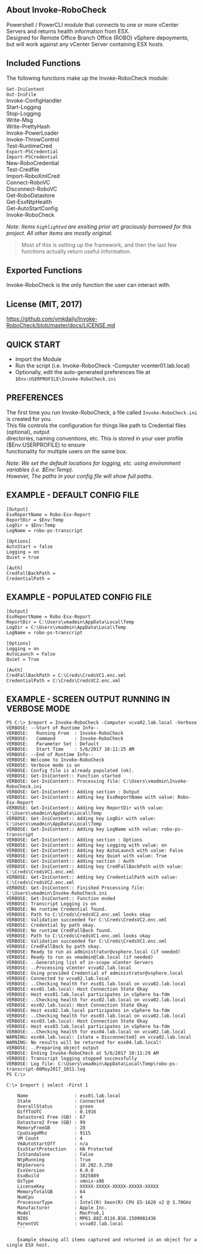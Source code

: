 ## About Invoke-RoboCheck
Powershell / PowerCLI module that connects to one or more vCenter Servers and returns health information from ESX.<br>
Designed for Remote Office Branch Office (ROBO) vSphere depoyments, but will work against any
vCenter Server containing ESX hosts.

## Included Functions
The following functions make up the Invoke-RoboCheck module:<br>

`Get-IniContent`<br>
`Out-IniFile`<br>
Invoke-ConfigHandler<br>
Start-Logging<br>
Stop-Logging<br>
Write-Msg<br>
Write-PrettyHash<br>
Invoke-PowerLoader<br>
Invoke-ThrowControl<br>
Test-RuntimeCred<br>
`Export-PSCredential`<br>
`Import-PSCredential`<br>
New-RoboCredential<br>
Test-Credfile<br>
Import-RoboXmlCred<br>
Connect-RoboVC<br>
Disconnect-RoboVC<br>
Get-RoboDatastore<br>
Get-EsxNtpHealth<br>
Get-AutoStartConfig<br>
Invoke-RoboCheck<br>

*Note:  Items `highlighted` are exsiting prior art graciously borrowed for this project.  All other items are mostly original.*

> Most of this is setting up the framework, and then the last few functions actually return useful information.

## Exported Functions
Invoke-RoboCheck is the only function the user can interact with.

## License (MIT, 2017)
https://github.com/vmkdaily/Invoke-RoboCheck/blob/master/docs/LICENSE.md

## QUICK START
- Import the Module
- Run the script (i.e. Invoke-RoboCheck -Computer vcenter01.lab.local)
- Optionally, edit the auto-generated preferences file at `$Env:USERPROFILE\Invoke-RoboCheck.ini`

## PREFERENCES
The first time you run Invoke-RoboCheck, a file called `Invoke-RoboCheck.ini` is created for you.<br>
This file controls the configuration for things like path to Credential files (optional), output<br>
directories, naming conventions, etc.  This is stored in your user profile ($Env:USERPROFILE) to ensure<br>
functionality for multiple users on the same box.<br>

*Note:  We set the default locations for logging, etc. using environment variables (i.e. $Env:Temp).*<br>
*However, The paths in your config file will show full paths.*<br>

## EXAMPLE - DEFAULT CONFIG FILE

    [Output]
    EsxReportName = Robo-Esx-Report
    ReportDir = $Env:Temp
    LogDir = $Env:Temp
    LogName = robo-ps-transcript

    [Options]
    AutoStart = false
    Logging = on
    Quiet = true

    [Auth]
    CredFallBackPath = 
    CredentialPath = 

## EXAMPLE - POPULATED CONFIG FILE

    [Output]
    EsxReportName = Robo-Esx-Report
    ReportDir = C:\Users\vmadmin\AppData\Local\Temp
    LogDir = C:\Users\vmadmin\AppData\Local\Temp
    LogName = robo-ps-transcript

    [Options]
    Logging = on
    AutoLaunch = False
    Quiet = True

    [Auth]
    CredFallBackPath = C:\Creds\CredsVC1.enc.xml
    CredentialPath = C:\Creds\CredsVC2.enc.xml

## EXAMPLE - SCREEN OUTPUT RUNNING IN VERBOSE MODE<br>

    PS C:\> $report = Invoke-RoboCheck -Computer vcva02.lab.local -Verbose
    VERBOSE: --Start of Runtime Info--
    VERBOSE:   Running From  : Invoke-RoboCheck
    VERBOSE:   Command       : Invoke-RoboCheck
    VERBOSE:   Parameter Set : Default
    VERBOSE:   Start Time    : 5/6/2017 10:11:25 AM
    VERBOSE: --End of Runtime Info--
    VERBOSE: Welcome to Invoke-RoboCheck
    VERBOSE: Verbose mode is on
    VERBOSE: Config file is already populated (ok).
    VERBOSE: Get-IniContent:: Function started
    VERBOSE: Get-IniContent:: Processing file: C:\Users\vmadmin\Invoke-RoboCheck.ini
    VERBOSE: Get-IniContent:: Adding section : Output
    VERBOSE: Get-IniContent:: Adding key EsxReportName with value: Robo-Esx-Report
    VERBOSE: Get-IniContent:: Adding key ReportDir with value: C:\Users\vmadmin\AppData\Local\Temp
    VERBOSE: Get-IniContent:: Adding key LogDir with value: C:\Users\vmadmin\AppData\Local\Temp
    VERBOSE: Get-IniContent:: Adding key LogName with value: robo-ps-transcript
    VERBOSE: Get-IniContent:: Adding section : Options
    VERBOSE: Get-IniContent:: Adding key Logging with value: on
    VERBOSE: Get-IniContent:: Adding key AutoLaunch with value: False
    VERBOSE: Get-IniContent:: Adding key Quiet with value: True
    VERBOSE: Get-IniContent:: Adding section : Auth
    VERBOSE: Get-IniContent:: Adding key CredFallBackPath with value: C:\Creds\CredsVC1.enc.xml
    VERBOSE: Get-IniContent:: Adding key CredentialPath with value: C:\Creds\CredsVC2.enc.xml
    VERBOSE: Get-IniContent:: Finished Processing file: C:\Users\vmadmin\Invoke-RoboCheck.ini
    VERBOSE: Get-IniContent:: Function ended
    VERBOSE: Transcript Logging is on
    VERBOSE: No runtime Credential found.
    VERBOSE: Path to C:\Creds\CredsVC2.enc.xml looks okay
    VERBOSE: Validation succeeded for C:\Creds\CredsVC2.enc.xml
    VERBOSE: Credential by path okay.
    VERBOSE: No runtime CredFallBack found.
    VERBOSE: Path to C:\Creds\CredsVC1.enc.xml looks okay
    VERBOSE: Validation succeeded for C:\Creds\CredsVC1.enc.xml
    VERBOSE: CredFallBack by path okay.
    VERBOSE: Ready to run as administrator@vsphere.local (if needed)
    VERBOSE: Ready to run as vmadmin@lab.local (if needed)
    VERBOSE: ..Generating list of in-scope vCenter Servers
    VERBOSE: ..Processing vCenter vcva02.lab.local
    VERBOSE: Using provided Credential of administrator@vsphere.local
    VERBOSE: Connected to vcva02.lab.local
    VERBOSE: ..Checking health for esx01.lab.local on vcva02.lab.local
    VERBOSE: esx01.lab.local: Host Connection State Okay
    VERBOSE: Host esx01.lab.local participates in vSphere ha-fdm
    VERBOSE: ..Checking health for esx02.lab.local on vcva02.lab.local
    VERBOSE: esx02.lab.local: Host Connection State Okay
    VERBOSE: Host esx02.lab.local participates in vSphere ha-fdm
    VERBOSE: ..Checking health for esx03.lab.local on vcva02.lab.local
    VERBOSE: esx03.lab.local: Host Connection State Okay
    VERBOSE: Host esx03.lab.local participates in vSphere ha-fdm
    VERBOSE: ..Checking health for esx04.lab.local on vcva02.lab.local
    WARNING: esx04.lab.local: [state = Disconnected] on vcva02.lab.local
    WARNING: No results will be returned for esx04.lab.local!
    VERBOSE: ..Preparing object output
    VERBOSE: Ending Invoke-RoboCheck at 5/6/2017 10:11:29 AM
    VERBOSE: Transcript logging stopped successfully
    VERBOSE: Log file: C:\Users\vmadmin\AppData\Local\Temp\robo-ps-transcript-06May2017_1011.log
    PS C:\>

```
C:\> $report | select -First 1
    
    Name                 : esx01.lab.local
    State                : Connected
    OverallStatus        : green
    DiffToUTC            : 0.1916
    Datastore1 Free (GB) : 67
    Datastore2 Free (GB) : 99
    MemoryFreeGB         : 28
    CpuUsageMhz          : 9115
    VM Count             : 4
    VmAutoStartOff       : n/a
    EsxStartProtection   : HA Protected
    IsStandalone         : False
    NtpRunning           : True
    NtpServers           : 10.202.3.250
    EsxVersion           : 6.0.0
    EsxBuild             : 3825889
    OsType               : vmnix-x86
    LicenseKey           : XXXXX-XXXXX-XXXXX-XXXXX-XXXXX
    MemoryTotalGB        : 64
    NumCpu               : 4
    ProcessorType        : Intel(R) Xeon(R) CPU E5-1620 v2 @ 3.70GHz
    Manufacturer         : Apple Inc.
    Model                : MacPro6,1
    BIOS                 : MP61.88Z.0116.B16.1509081436
    ParentVC             : vcva02.lab.local
    ```
    
    Example showing all items captured and returned in an object for a single ESX host.
    
